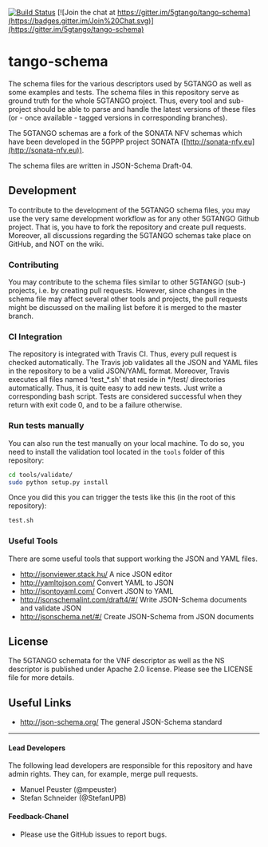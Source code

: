 [![Build Status](https://travis-ci.org/5gtango/tango-schema.svg?branch=master)](https://travis-ci.org/5gtango/tango-schema) [![Join the chat at https://gitter.im/5gtango/tango-schema](https://badges.gitter.im/Join%20Chat.svg)](https://gitter.im/5gtango/tango-schema)

# tango-schema

The schema files for the various descriptors used by 5GTANGO as well as some examples and tests. The schema files in this repository serve as ground truth for the whole 5GTANGO project. Thus, every tool and sub-project should be able to parse and handle the latest versions of these files (or - once available - tagged versions in corresponding branches).

The 5GTANGO schemas are a fork of the SONATA NFV schemas which have been developed in the 5GPPP project SONATA ([http://sonata-nfv.eu](http://sonata-nfv.eu)).

The schema files are written in JSON-Schema Draft-04.

## Development

To contribute to the development of the 5GTANGO schema files, you may use the very same development workflow as for any other 5GTANGO Github project. That is, you have to fork the repository and create pull requests. Moreover, all discussions regarding the 5GTANGO schemas take place on GitHub, and NOT on the wiki.

### Contributing

You may contribute to the schema files similar to other 5GTANGO (sub-) projects, i.e. by creating pull requests. However, since changes in the schema file may affect several other tools and projects, the pull requests might be discussed on the mailing list before it is merged to the master branch.

### CI Integration

The repository is integrated with Travis CI. Thus, every pull request is checked automatically. The Travis job validates all the JSON and YAML files in the repository to be a valid JSON/YAML format. Moreover, Travis executes all files named 'test_*.sh' that reside in */test/ directories automatically. Thus, it is quite easy to add new tests. Just write a corresponding bash script. Tests are considered successful when they return with exit code 0, and to be a failure otherwise.

### Run tests manually

You can also run the test manually on your local machine. To do so, you need to install the validation tool located in the `tools` folder of this repository:

```bash
cd tools/validate/
sudo python setup.py install
```

Once you did this you can trigger the tests like this (in the root of this repository):

```bash
test.sh
```

### Useful Tools

There are some useful tools that support working the JSON and YAML files.

- http://jsonviewer.stack.hu/ A nice JSON editor
- http://yamltojson.com/ Convert YAML to JSON
- http://jsontoyaml.com/ Convert JSON to YAML
- http://jsonschemalint.com/draft4/#/ Write JSON-Schema documents and validate JSON
- http://jsonschema.net/#/ Create JSON-Schema from JSON documents

## License

The 5GTANGO schemata for the VNF descriptor as well as the NS descriptor is published under Apache 2.0 license. Please see the LICENSE file for more details.

## Useful Links

- http://json-schema.org/ The general JSON-Schema standard

---
#### Lead Developers

The following lead developers are responsible for this repository and have admin rights. They can, for example, merge pull requests.

- Manuel Peuster (@mpeuster)
- Stefan Schneider (@StefanUPB)

#### Feedback-Chanel

* Please use the GitHub issues to report bugs.

